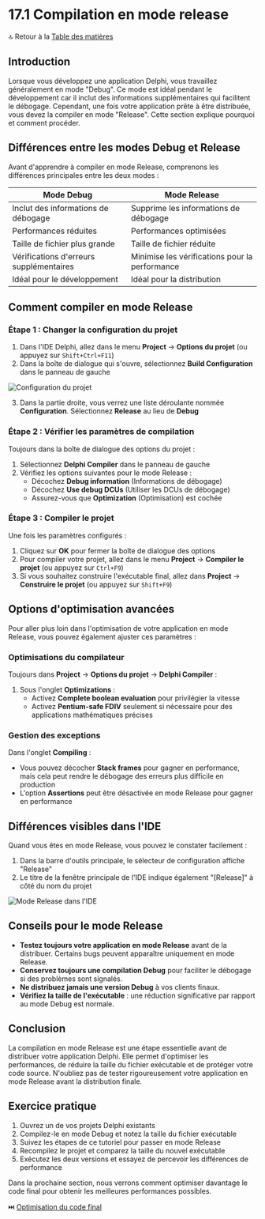 # 17.1 Compilation en mode release

🔝 Retour à la [Table des matières](/SOMMAIRE.md)

## Introduction

Lorsque vous développez une application Delphi, vous travaillez généralement en mode "Debug". Ce mode est idéal pendant le développement car il inclut des informations supplémentaires qui facilitent le débogage. Cependant, une fois votre application prête à être distribuée, vous devez la compiler en mode "Release". Cette section explique pourquoi et comment procéder.

## Différences entre les modes Debug et Release

Avant d'apprendre à compiler en mode Release, comprenons les différences principales entre les deux modes :

| Mode Debug | Mode Release |
|------------|--------------|
| Inclut des informations de débogage | Supprime les informations de débogage |
| Performances réduites | Performances optimisées |
| Taille de fichier plus grande | Taille de fichier réduite |
| Vérifications d'erreurs supplémentaires | Minimise les vérifications pour la performance |
| Idéal pour le développement | Idéal pour la distribution |

## Comment compiler en mode Release

### Étape 1 : Changer la configuration du projet

1. Dans l'IDE Delphi, allez dans le menu **Project** → **Options du projet** (ou appuyez sur `Shift+Ctrl+F11`)
2. Dans la boîte de dialogue qui s'ouvre, sélectionnez **Build Configuration** dans le panneau de gauche

![Configuration du projet](https://placeholder-image.com/delphi-project-config.png)

3. Dans la partie droite, vous verrez une liste déroulante nommée **Configuration**. Sélectionnez **Release** au lieu de **Debug**

### Étape 2 : Vérifier les paramètres de compilation

Toujours dans la boîte de dialogue des options du projet :

1. Sélectionnez **Delphi Compiler** dans le panneau de gauche
2. Vérifiez les options suivantes pour le mode Release :
   - Décochez **Debug information** (Informations de débogage)
   - Décochez **Use debug DCUs** (Utiliser les DCUs de débogage)
   - Assurez-vous que **Optimization** (Optimisation) est cochée

### Étape 3 : Compiler le projet

Une fois les paramètres configurés :

1. Cliquez sur **OK** pour fermer la boîte de dialogue des options
2. Pour compiler votre projet, allez dans le menu **Project** → **Compiler le projet** (ou appuyez sur `Ctrl+F9`)
3. Si vous souhaitez construire l'exécutable final, allez dans **Project** → **Construire le projet** (ou appuyez sur `Shift+F9`)

## Options d'optimisation avancées

Pour aller plus loin dans l'optimisation de votre application en mode Release, vous pouvez également ajuster ces paramètres :

### Optimisations du compilateur

Toujours dans **Project** → **Options du projet** → **Delphi Compiler** :

1. Sous l'onglet **Optimizations** :
   - Activez **Complete boolean evaluation** pour privilégier la vitesse
   - Activez **Pentium-safe FDIV** seulement si nécessaire pour des applications mathématiques précises

### Gestion des exceptions

Dans l'onglet **Compiling** :

- Vous pouvez décocher **Stack frames** pour gagner en performance, mais cela peut rendre le débogage des erreurs plus difficile en production
- L'option **Assertions** peut être désactivée en mode Release pour gagner en performance

## Différences visibles dans l'IDE

Quand vous êtes en mode Release, vous pouvez le constater facilement :

1. Dans la barre d'outils principale, le sélecteur de configuration affiche "Release"
2. Le titre de la fenêtre principale de l'IDE indique également "[Release]" à côté du nom du projet

![Mode Release dans l'IDE](https://placeholder-image.com/delphi-release-mode.png)

## Conseils pour le mode Release

- **Testez toujours votre application en mode Release** avant de la distribuer. Certains bugs peuvent apparaître uniquement en mode Release.
- **Conservez toujours une compilation Debug** pour faciliter le débogage si des problèmes sont signalés.
- **Ne distribuez jamais une version Debug** à vos clients finaux.
- **Vérifiez la taille de l'exécutable** : une réduction significative par rapport au mode Debug est normale.

## Conclusion

La compilation en mode Release est une étape essentielle avant de distribuer votre application Delphi. Elle permet d'optimiser les performances, de réduire la taille du fichier exécutable et de protéger votre code source. N'oubliez pas de tester rigoureusement votre application en mode Release avant la distribution finale.

## Exercice pratique

1. Ouvrez un de vos projets Delphi existants
2. Compilez-le en mode Debug et notez la taille du fichier exécutable
3. Suivez les étapes de ce tutoriel pour passer en mode Release
4. Recompilez le projet et comparez la taille du nouvel exécutable
5. Exécutez les deux versions et essayez de percevoir les différences de performance

Dans la prochaine section, nous verrons comment optimiser davantage le code final pour obtenir les meilleures performances possibles.

⏭️ [Optimisation du code final](17-distribution-et-deploiement/02-optimisation-du-code-final.md)
